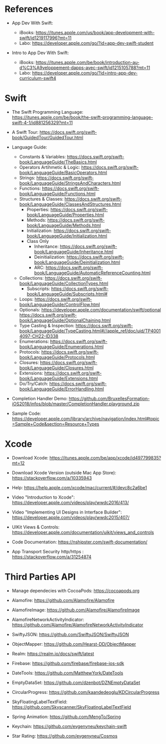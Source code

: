 # References

  - App Dev With Swift: 
    - iBooks: https://itunes.apple.com/us/book/app-development-with-swift/id1219117996?mt=11
    - Labo: https://developer.apple.com/go/?id=app-dev-swift-student
    
  - Intro to App Dev With Swift:
    - iBooks: https://itunes.apple.com/be/book/introduction-au-d%C3%A9veloppement-dapps-avec-swift/id1215105788?mt=11
    - Labo: https://developer.apple.com/go/?id=intro-app-dev-curriculum-swift4
    
# Swift

  - The Swift Programming Language: https://itunes.apple.com/be/book/the-swift-programming-language-swift-4-1/id881256329?mt=11
  
  - A Swift Tour: https://docs.swift.org/swift-book/GuidedTour/GuidedTour.html  
  
  
  - Language Guide:
    - Constants & Variables: https://docs.swift.org/swift-book/LanguageGuide/TheBasics.html
    - Operators Artihmetic & Logic: https://docs.swift.org/swift-book/LanguageGuide/BasicOperators.html
    - Strings: https://docs.swift.org/swift-book/LanguageGuide/StringsAndCharacters.html
    - Functions: https://docs.swift.org/swift-book/LanguageGuide/Functions.html
    - Structures & Classes: https://docs.swift.org/swift-book/LanguageGuide/ClassesAndStructures.html
      - Properties: https://docs.swift.org/swift-book/LanguageGuide/Properties.html
      - Methods: https://docs.swift.org/swift-book/LanguageGuide/Methods.html
      - Initialization: https://docs.swift.org/swift-book/LanguageGuide/Initialization.html
      - Class Only
        - Inheritance: https://docs.swift.org/swift-book/LanguageGuide/Inheritance.html
        - Deinitialization: https://docs.swift.org/swift-book/LanguageGuide/Deinitialization.html
        - ARC: https://docs.swift.org/swift-book/LanguageGuide/AutomaticReferenceCounting.html
    - Collections: https://docs.swift.org/swift-book/LanguageGuide/CollectionTypes.html
      - Subscripts: https://docs.swift.org/swift-book/LanguageGuide/Subscripts.html#
    - Loops: https://docs.swift.org/swift-book/LanguageGuide/ControlFlow.html
    - Optionals: https://developer.apple.com/documentation/swift/optional https://docs.swift.org/swift-book/LanguageGuide/OptionalChaining.html
    - Type Casting & Inspection: https://docs.swift.org/swift-book/LanguageGuide/TypeCasting.html#//apple_ref/doc/uid/TP40014097-CH22-ID338
    - Enumerations: https://docs.swift.org/swift-book/LanguageGuide/Enumerations.html
    - Protocols: https://docs.swift.org/swift-book/LanguageGuide/Protocols.html
    - Closures: https://docs.swift.org/swift-book/LanguageGuide/Closures.html
    - Extensions: https://docs.swift.org/swift-book/LanguageGuide/Extensions.html
    - Do/Try/Catch: https://docs.swift.org/swift-book/LanguageGuide/ErrorHandling.html
    
    
  - Completion Handler Demo: https://github.com/BruxellesFormation-iOS2018/infos/blob/master/CompletionHandler.playground.zip

  - Sample Code: https://developer.apple.com/library/archive/navigation/index.html#topic=Sample+Code&section=Resource+Types


# Xcode 

  - Download Xcode: https://itunes.apple.com/be/app/xcode/id497799835?mt=12
  - Download Xcode Version (outside Mac App Store): https://stackoverflow.com/a/10335943
  
  - Help: https://help.apple.com/xcode/mac/current/#/devc8c2a6be1
  
  - Video "Introduction to Xcode": https://developer.apple.com/videos/play/wwdc2016/413/
  - Video "Implementing UI Designs in Interface Builder": https://developer.apple.com/videos/play/wwdc2015/407/
  
  
  - UIKit Views & Controls: https://developer.apple.com/documentation/uikit/views_and_controls
  
  - Code Documentation: https://nshipster.com/swift-documentation/
  
  - App Transport Security http/https : https://stackoverflow.com/a/31254874
  
# Third Parties API
  - Manage dependecies with CocoaPods: https://cocoapods.org
  
  - Alamofire: https://github.com/Alamofire/Alamofire
  - AlamofireImage: https://github.com/Alamofire/AlamofireImage
  - AlamofireNetworkActivityIndicator: https://github.com/Alamofire/AlamofireNetworkActivityIndicator
  
  - SwiftyJSON: https://github.com/SwiftyJSON/SwiftyJSON
  - ObjectMapper: https://github.com/Hearst-DD/ObjectMapper
  
  - Realm: https://realm.io/docs/swift/latest
  - Firebase: https://github.com/firebase/firebase-ios-sdk
  
  - DateTools: https://github.com/MatthewYork/DateTools
  
  - EmptyDataSet: https://github.com/dzenbot/DZNEmptyDataSet
  
  - CircularProgress: https://github.com/kaandedeoglu/KDCircularProgress
  
  - SkyFloatingLabelTextField: https://github.com/Skyscanner/SkyFloatingLabelTextField
  
  - Spring Animation: https://github.com/MengTo/Spring
  
  - Keychain: https://github.com/evgenyneu/keychain-swift
  
  - Star Rating: https://github.com/evgenyneu/Cosmos
  
  

